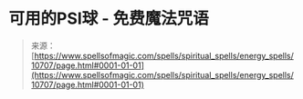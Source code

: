 <!--yml

类别：未分类

日期：2024-06-12 18:47:29

-->

# 可用的PSI球 - 免费魔法咒语

> 来源：[https://www.spellsofmagic.com/spells/spiritual_spells/energy_spells/10707/page.html#0001-01-01](https://www.spellsofmagic.com/spells/spiritual_spells/energy_spells/10707/page.html#0001-01-01)
